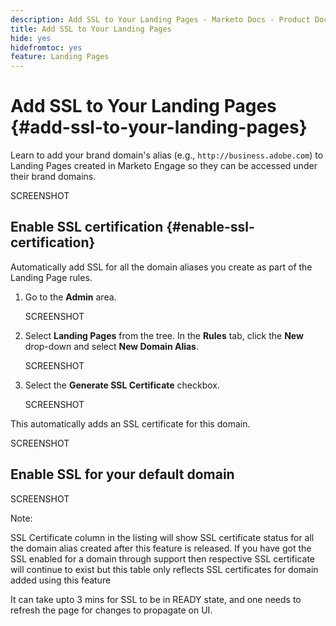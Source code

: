 ```yaml
---
description: Add SSL to Your Landing Pages - Marketo Docs - Product Documentation
title: Add SSL to Your Landing Pages
hide: yes
hidefromtoc: yes
feature: Landing Pages
---
```

# Add SSL to Your Landing Pages {#add-ssl-to-your-landing-pages}

Learn to add your brand domain's alias (e.g., `http://business.adobe.com`) to Landing Pages created in Marketo Engage so they can be accessed under their brand domains. 

SCREENSHOT

## Enable SSL certification {#enable-ssl-certification}

Automatically add SSL for all the domain aliases you create as part of the Landing Page rules.

1. Go to the **Admin** area.

   SCREENSHOT

1. Select **Landing Pages** from the tree. In the **Rules** tab, click the **New** drop-down and select **New Domain Alias**.

   SCREENSHOT

1. Select the **Generate SSL Certificate** checkbox.  

   SCREENSHOT

This automatically adds an SSL certificate for this domain. 

   SCREENSHOT

## Enable SSL for your default domain 

SCREENSHOT

Note: 

SSL Certificate column in the listing will show SSL certificate status for all the domain alias created after this feature is released. If you have got the SSL enabled for a domain through support then respective SSL certificate will continue to exist but this table only reflects SSL certificates for domain added using this feature 

It can take upto 3 mins for SSL to be in READY state, and one needs to refresh the page for changes to propagate on UI. 
